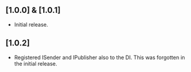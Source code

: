 ## [1.0.0] & [1.0.1]
- Initial release.

## [1.0.2]
- Registered ISender and IPublisher also to the DI. This was forgotten in the initial release.